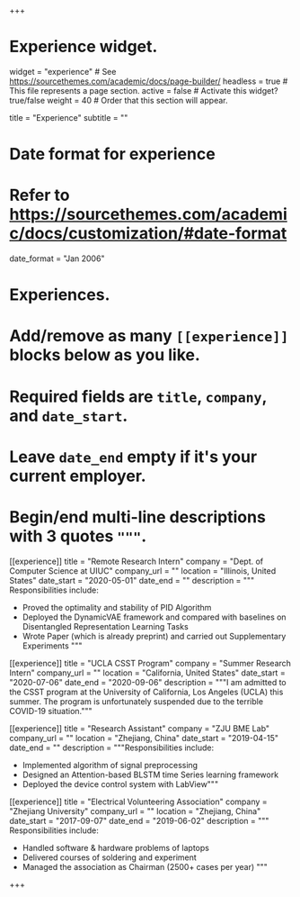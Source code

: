 +++
# Experience widget.
widget = "experience"  # See https://sourcethemes.com/academic/docs/page-builder/
headless = true  # This file represents a page section.
active = false  # Activate this widget? true/false
weight = 40  # Order that this section will appear.

title = "Experience"
subtitle = ""

# Date format for experience
#   Refer to https://sourcethemes.com/academic/docs/customization/#date-format
date_format = "Jan 2006"

# Experiences.
#   Add/remove as many `[[experience]]` blocks below as you like.
#   Required fields are `title`, `company`, and `date_start`.
#   Leave `date_end` empty if it's your current employer.
#   Begin/end multi-line descriptions with 3 quotes `"""`.
[[experience]]
  title = "Remote Research Intern"
  company = "Dept. of Computer Science at UIUC"
  company_url = ""
  location = "Illinois, United States"
  date_start = "2020-05-01"
  date_end = ""
  description = """
  Responsibilities include:
  
  * Proved the optimality and stability of PID Algorithm
  * Deployed the DynamicVAE framework and compared with baselines on Disentangled Representation Learning Tasks
  * Wrote Paper (which is already preprint) and carried out Supplementary Experiments
  """

[[experience]]
  title = "UCLA CSST Program"
  company = "Summer Research Intern"
  company_url = ""
  location = "California, United States"
  date_start = "2020-07-06"
  date_end = "2020-09-06"
  description = """I am admitted to the CSST program at the University of California, Los Angeles (UCLA) this summer. The program is unfortunately suspended due to the terrible COVID-19 situation."""

[[experience]]
  title = "Research Assistant"
  company = "ZJU BME Lab"
  company_url = ""
  location = "Zhejiang, China"
  date_start = "2019-04-15"
  date_end = ""
  description = """Responsibilities include:

  * Implemented algorithm of signal preprocessing
  * Designed an Attention-based BLSTM time Series learning framework
  * Deployed the device control system with LabView"""

[[experience]]
  title = "Electrical Volunteering Association"
  company = "Zhejiang University"
  company_url = ""
  location = "Zhejiang, China"
  date_start = "2017-09-07"
  date_end = "2019-06-02"
  description = """
  Responsibilities include:
  
  * Handled software & hardware problems of laptops
  * Delivered courses of soldering and experiment
  * Managed the association as Chairman (2500+ cases per year)
  """

+++
